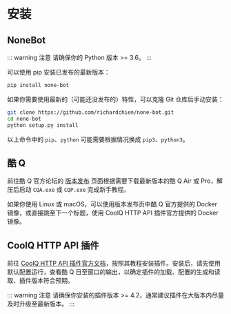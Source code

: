 # 安装

## NoneBot

::: warning 注意
请确保你的 Python 版本 >= 3.6。
:::

可以使用 pip 安装已发布的最新版本：

```bash
pip install none-bot
```

如果你需要使用最新的（可能还没发布的）特性，可以克隆 Git 仓库后手动安装：

```bash
git clone https://github.com/richardchien/none-bot.git
cd none-bot
python setup.py install
```

以上命令中的 `pip`、`python` 可能需要根据情况换成 `pip3`、`python3`。

## 酷 Q

前往酷 Q 官方论坛的 [版本发布](https://cqp.cc/b/news) 页面根据需要下载最新版本的酷 Q Air 或 Pro，解压后启动 `CQA.exe` 或 `CQP.exe` 完成新手教程。

如果你使用 Linux 或 macOS，可以使用版本发布页中酷 Q 官方提供的 Docker 镜像，或直接跳至下一个标题，使用 CoolQ HTTP API 插件官方提供的 Docker 镜像。

## CoolQ HTTP API 插件

前往 [CoolQ HTTP API 插件官方文档](https://cqhttp.cc/docs/)，按照其教程安装插件。安装后，请先使用默认配置运行，查看酷 Q 日至窗口的输出，以确定插件的加载、配置的生成和读取、插件版本符合预期。

::: warning 注意
请确保你安装的插件版本 >= 4.2，通常建议插件在大版本内尽量及时升级至最新版本。
:::
